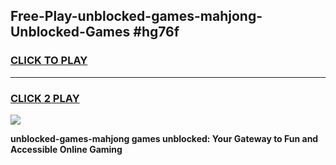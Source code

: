 
## Free-Play-unblocked-games-mahjong-Unblocked-Games #hg76f
<h3>
<a href="https://news.freeplayer.one?title=unblocked-games-mahjong&ref=8M">CLICK TO PLAY</a></h3>
<hr>

<h3>
<a href="https://news.freeplayer.one?title=unblocked-games-mahjong&ref=8M">CLICK 2 PLAY</a>
  
</h3>

<a href="https://news.freeplayer.one?title=unblocked-games-mahjong&ref=8M"><img src="https://clearcache.store/games.png"></a>


**unblocked-games-mahjong games unblocked: Your Gateway to Fun and Accessible Online Gaming**
